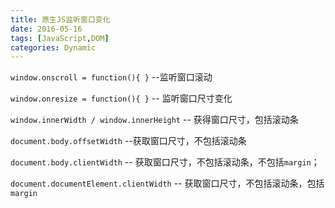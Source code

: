 ```yaml
---
title: 原生JS监听窗口变化
date: 2016-05-16
tags: [JavaScript,DOM]
categories: Dynamic
---
```


`window.onscroll = function(){ }` --监听窗口滚动

`window.onresize = function(){ }` -- 监听窗口尺寸变化

`window.innerWidth / window.innerHeight` -- 获得窗口尺寸，包括滚动条

`document.body.offsetWidth` --获取窗口尺寸，不包括滚动条

`document.body.clientWidth` -- 获取窗口尺寸，不包括滚动条，不包括`margin`；

`document.documentElement.clientWidth` -- 获取窗口尺寸，不包括滚动条，包括`margin`